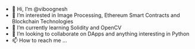 - 👋 Hi, I’m @viboognesh
- 👀 I’m interested in Image Processing, Ethereum Smart Contracts and Blockchain Technologies
- 🌱 I’m currently learning Solidity and OpenCV
- 💞️ I’m looking to collaborate on DApps and anything interesting in Python
- 📫 How to reach me ...

<!---
viboognesh/viboognesh is a ✨ special ✨ repository because its `README.md` (this file) appears on your GitHub profile.
You can click the Preview link to take a look at your changes.
--->
